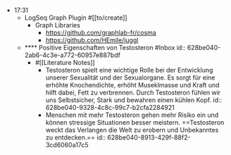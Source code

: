 - 17:31
	- LogSeq Graph Plugin #[[to/create]]
		- Graph Libraries
			- https://github.com/graphlab-fr/cosma
			- https://github.com/HEmile/juggl
	- **** Positive Eigenschaften von Testosteron #Inbox
	  id:: 628be040-2ab6-4c3e-a772-60957e887bdf
		- #[[Literature Notes]]
			- Testosteron spielt eine wichtige Rolle bei der Entwicklung unserer Sexualität und der Sexualorgane. Es sorgt für eine erhöhte Knochendichte, erhöht Museklmasse und Kraft und hilft dabei, Fett zu verbrennen. Durch Testosteron fühlen wir uns Selbstsicher, Stark und bewahren einen kühlen Kopf.
			  id:: 628be040-9328-4c8c-99c7-b2cfa2284921
			- Menschen mit mehr Testosteron gehen mehr Risiko ein und können stressige Situationen besser meistern. ==Testosteron weckt das Verlangen die Welt zu erobern und Unbekanntes zu entdecken.==
			  id:: 628be040-8913-429f-88f2-3cd6060a17c5
